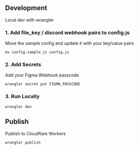 ## Development

Local dev with wrangler

### 1. Add file_key / discord webhook pairs to config.js

Move the sample config and update it with your key/value pairs

```
mv config.sample.js config.js
```

### 2. Add Secrets

Add your Figma Webhook passcode

```
wrangler secret put FIGMA_PASSCODE

```

### 3. Run Locally

```
wrangler dev
```

## Publish

Publish to Cloudflare Workers

```
wrangler publish
```
